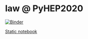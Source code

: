 # law @ PyHEP2020

[![Binder](https://mybinder.org/badge_logo.svg)](https://mybinder.org/v2/gh/riga/law_pyhep2020/master?filepath=index.ipynb)

[Static notebook](index.ipynb)
